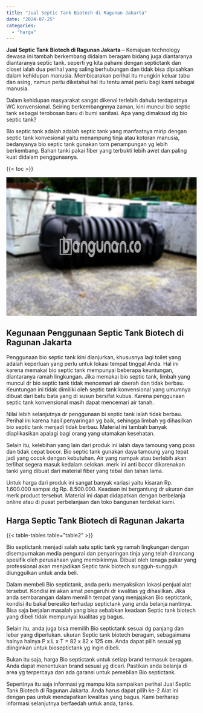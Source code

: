 ```yaml
---
title: "Jual Septic Tank Biotech di Ragunan Jakarta"
date: "2024-07-25"
categories: 
  - "harga"
---
```


**Jual Septic Tank Biotech di Ragunan Jakarta** – Kemajuan technology dewasa ini tambah berkembang didalam beragam bidang juga diantaranya diantaranya septic tank. seperti yg kita pahami dengan septictank dan closet ialah dua perihal yang saling berhubungan dan tidak bisa dipisahkan dalam kehidupan manusia. Membicarakan perihal itu mungkin keluar tabu dan asing, namun perlu diketahui hal itu tentu amat perlu bagi kami sebagai manusia.

Dalam kehidupan masyarakat sangat dikenal terlebih dahulu terdapatnya WC konvensional. Seiring berkembangnnya zaman, kini muncul bio septic tank sebagai terobosan baru di bumi sanitasi. Apa yang dimaksud dg bio septic tank?

Bio septic tank adalah adalah septic tank yang manfaatnya mirip dengan septic tank konvesional yaitu menampung tinja atau kotoran manusia, bedanyanya bio septic tank gunakan torn penampungan yg lebih berkembang. Bahan tanki pakai fiber yang terbukti lebih awet dan paling kuat didalam penggunaanya.

{{< toc >}}

![Jual Septic Tank Biotech di Ragunan Jakarta](/images/jual-bio-septictank-27.png)

## Kegunaan Penggunaan Septic Tank Biotech di Ragunan Jakarta

Penggunaan bio septic tank kini dianjurkan, khususnya lagi toilet yang adalah keperluan yang perlu untuk lokasi tempat tinggal Anda. Hal ini karena memakai bio septic tank mempunyai beberapa keuntungan, diantaranya ramah lingkungan. Jika memakai bio septic tank, limbah yang muncul dr bio septic tank tidak mencemari air daerah dan tidak berbau. Keuntungan ini tidak dimiliki oleh septic tank konvensional yang umumnya dibuat dari batu bata yang di susun bersifat kubus. Karena penggunaan septic tank konvensional masih dapat mencemari air tanah.

Nilai lebih selanjutnya dr penggunaan bi septic tank ialah tidak berbau. Perihal ini karena hasil penyaringan yg baik, sehingga limbah yg dihasilkan bio septic tank menjadi tidak berbau. Material ini tambah banyak diaplikasikan apalagi bagi orang yang utamakan kesehatan.

Selain itu, kelebihan yang lain dari produk ini ialah daya tamoung yang poas dan tidak cepat bocor. Bio septic tank gunakan daya tamoung yang tepat jadi yang cocok dengan kebutuhan. Air yang nampak atau berlebih akan terlihat segera masuk kedalam selokan. merk ini anti bocor dikarenakan tanki yang dibuat dari material fiber yang tebal dan tahan lama.

Untuk harga dari produk ini sangat banyak variasi yaitu kisaran Rp. 1.600.000 sampai dg Rp. 8.500.000. Keadaan ini bergantung dr ukuran dan merk product tersebut. Material ini dapat didapatkan dengan berbelanja online atau di pusat perbelanjaan dan toko bangunan terdekat kami.

## Harga Septic Tank Biotech di Ragunan Jakarta

{{< table-tables table="table2" >}}

Bio septictank menjadi salah satu sptic tank yg ramah lingkungan dengan disempurnakan media pengurai dan penyaringan tinja yang telah dirancang spesifik oleh perusahaan yang membikinnya. Dibuat oleh tenaga pakar yang professional akan menjadikan Septic tank biotech sungguh-sungguh diunggulkan untuk anda beli.

Dalam membeli Bio septictank, anda perlu menyaksikan lokasi penjual alat tersebut. Kondisi ini akan amat pengaruhi dr kwalitas yg dihasilkan. Jika anda sembarangan dalam memilih tempat yang menjajakan Bio septictank, kondisi itu bakal beresiko terhadap septictank yang anda belanja nantinya. Bisa saja berjalan masalah yang bisa sebabkan keadaan Septic tank biotech yang dibeli tidak mempunyai kualitas yg bagus.

Selain itu, anda juga bisa memilih Bio septictank sesuai dg panjang dan lebar yang diperlukan. ukuran Septic tank biotech beragam, sebagaimana halnya halnya P x L x T = 82 x 82 x 125 cm. Anda dapat pilih sesuai yg diinginkan untuk bioseptictank yg ingin dibeli.

Bukan itu saja, harga Bio septictank untuk setiap brand termasuk beragam. Anda dapat menentukan brand sesuai yg dicari. Pastikan anda belanja di area yg terpercaya dan ada garansi untuk pemeblian Bio septictank.

Sepertinya itu saja informasi yg mampu kita sampaikan perihal Jual Septic Tank Biotech di Ragunan Jakarta. Anda harus dapat pilih ke-2 Alat ini dengan pas untuk mendapatkan kwalitas yang bagus. Kami berharap informasi selanjutnya berfaedah untuk anda, tanks.
